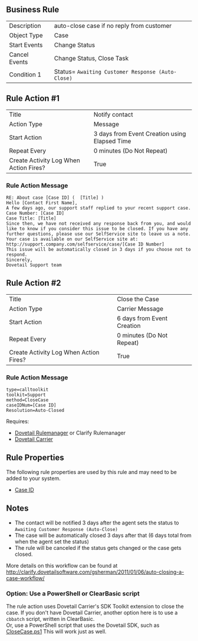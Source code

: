 
## Business Rule

|  |  |
| ------------- | ------------- |
| Description  | auto-close case if no reply from customer |
| Object Type  | Case  |
| Start Events| Change Status
| Cancel Events | Change Status, Close Task
| Condition 1 | Status= `Awaiting Customer Response (Auto-Close)`

## Rule Action #1

|  |  |
| ------------- | ------------- |
| Title	| Notify contact
| Action Type	| Message
| Start Action	| 3 days from Event Creation using Elapsed Time
| Repeat Every	| 0 minutes (Do Not Repeat)
| Create Activity Log When Action Fires?	| True

### Rule Action Message	
```
RE: About case [Case ID] (  [Title] )
Hello [Contact First Name],
A few days ago, our support staff replied to your recent support case.
Case Number: [Case ID]
Case Title: [Title]
Since then, we have not received any response back from you, and would like to know if you consider this issue to be closed. If you have any further questions, please use our SelfService site to leave us a note.
Your case is available on our SelfService site at:
http://support.company.com/selfservice/case/[Case ID Number]
This issue will be automatically closed in 3 days if you choose not to respond.
Sincerely,
Dovetail Support team
```

## Rule Action #2

|  |  |
| ------------- | ------------- |
| Title	| Close the Case
| Action Type	| Carrier Message
| Start Action	| 6 days from Event Creation
| Repeat Every	| 0 minutes (Do Not Repeat)
| Create Activity Log When Action Fires?	| True

### Rule Action Message	
```
type=calltoolkit
toolkit=Support
method=CloseCase
caseIDNum=[Case ID]
Resolution=Auto-Closed
```

Requires:
* [Dovetail Rulemanager](https://support.dovetailsoftware.com/selfservice/products/show/RuleManager) or Clarify Rulemanager
* [Dovetail Carrier](https://support.dovetailsoftware.com/selfservice/products/show/Dovetail%20Carrier)

## Rule Properties
The following rule properties are used by this rule and may need to be added to your system. 
* [Case ID](Case-ID-Rule-Property)

## Notes
* The contact will be notified 3 days after the agent sets the status to `Awaiting Customer Response (Auto-Close)`
* The case will be automatically closed 3 days after that (6 days total from when the agent set the status)
* The rule will be canceled if the status gets changed or the case gets closed.

More details on this workflow can be found at http://clarify.dovetailsoftware.com/gsherman/2011/01/06/auto-closing-a-case-workflow/

### Option:  Use a PowerShell or ClearBasic script
The rule action uses Dovetail Carrier's SDK Toolkit extension to close the case. 
If you don't have Dovetail Carrier, another option here is to use a `cbbatch` script, written in ClearBasic.  
Or, use a PowerShell script that uses the Dovetail SDK, such  as [CloseCase.ps1](https://github.com/gsherman/powershell)
This will work just as well. 

